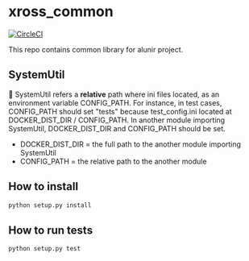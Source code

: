 # xross_common
[![CircleCI](https://circleci.com/gh/alunir/xross_common.svg?style=svg)](https://circleci.com/gh/alunir/xross_common)

This repo contains common library for alunir project.

## SystemUtil
:memo: SystemUtil refers a **relative** path where ini files located, as an environment variable CONFIG_PATH.
For instance, in test cases, CONFIG_PATH should set "tests" because test_config.ini located at DOCKER_DIST_DIR / CONFIG_PATH.
In another module importing SystemUtil, DOCKER_DIST_DIR and CONFIG_PATH should be set.
 - DOCKER_DIST_DIR = the full path to the another module importing SystemUtil
 - CONFIG_PATH = the relative path to the another module


## How to install
```bash
python setup.py install
```

## How to run tests
```bash
python setup.py test
```